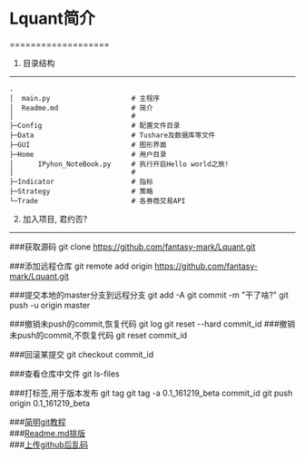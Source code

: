# Lquant简介
===================
1. 目录结构
-------------------
    .
    │  main.py                    # 主程序
    │  Readme.md                  # 简介
    │                             #
    ├─Config                      # 配置文件目录
    ├─Data                        # Tushare及数据库等文件
    ├─GUI                         # 图形界面
    ├─Home                        # 用户目录
    │      IPyhon_NoteBook.py     # 执行开启Hello world之旅!
    │                             #
    ├─Indicator                   # 指标
    ├─Strategy                    # 策略
    └─Trade                       # 各券商交易API

2. 加入项目, 君约否?
-------------------
###获取源码
    git clone https://github.com/fantasy-mark/Lquant.git

###添加远程仓库
    git remote add origin https://github.com/fantasy-mark/Lquant.git

###提交本地的master分支到远程分支
    git add -A
    git commit -m "干了啥?"
    git push -u origin master

###撤销未push的commit,恢复代码
	git log
	git reset --hard commit_id
###撤销未push的commit,不恢复代码
	git reset commit_id

###回滚某提交
    git checkout commit_id

###查看仓库中文件
	git ls-files

###打标签,用于版本发布
	git tag
	git tag -a 0.1_161219_beta commit_id
	git push origin 0.1_161219_beta
	
###[简明git教程](http://www.cnblogs.com/schaepher/p/5561193.html)<br/>
###[Readme.md排版](http://mahua.jser.me/)<br/>
###[上传github后乱码](https://my.oschina.net/u/178116/blog/386095)<br/>
